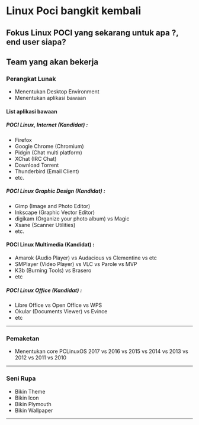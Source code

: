 # Linux Poci bangkit kembali

## Fokus Linux POCI yang sekarang untuk apa ?, end user siapa?

## Team yang akan bekerja

### Perangkat Lunak

- Menentukan Desktop Environment
- Menentukan aplikasi bawaan

#### List aplikasi bawaan

##### POCI Linux, Internet (Kandidat) :

- Firefox
- Google Chrome (Chromium)
- Pidgin (Chat multi platform)
- XChat (IRC Chat)
- Download Torrent
- Thunderbird (Email Client)
- etc.

##### POCI Linux Graphic Design (Kandidat) :

- Gimp (Image and Photo Editor)
- Inkscape (Graphic Vector Editor)
- digikam (Organize your photo album) vs Magic 
- Xsane (Scanner Utilities)
- etc.

#### POCI Linux Multimedia (Kandidat) :

- Amarok (Audio Player) vs Audacious vs Clementine vs etc
- SMPlayer (Video Player) vs VLC vs Parole vs MVP
- K3b (Burning Tools) vs Brasero
- etc

##### POCI Linux Office (Kandidat) :

- Libre Office vs Open Office vs WPS
- Okular (Documents Viewer) vs Evince
- etc

----------------------------------------------------

### Pemaketan

- Menentukan core PCLinuxOS 2017 vs 2016 vs 2015 vs 2014 vs 2013 vs 2012 vs 2011 vs 2010

----------------------------------------------------

### Seni Rupa

- Bikin Theme
- Bikin Icon
- Bikin Plymouth
- Bikin Wallpaper

-------------------------

